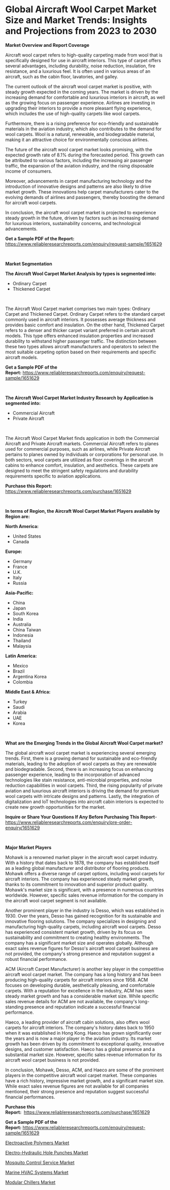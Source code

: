 <p><h1>Global Aircraft Wool Carpet Market Size and Market Trends: Insights and Projections from 2023 to 2030</h1></p><p><strong>Market Overview and Report Coverage</strong></p>
<p><p>Aircraft wool carpet refers to high-quality carpeting made from wool that is specifically designed for use in aircraft interiors. This type of carpet offers several advantages, including durability, noise reduction, insulation, fire resistance, and a luxurious feel. It is often used in various areas of an aircraft, such as the cabin floor, lavatories, and galley.</p><p>The current outlook of the aircraft wool carpet market is positive, with steady growth expected in the coming years. The market is driven by the increasing demand for comfortable and luxurious interiors in aircraft, as well as the growing focus on passenger experience. Airlines are investing in upgrading their interiors to provide a more pleasant flying experience, which includes the use of high-quality carpets like wool carpets.</p><p>Furthermore, there is a rising preference for eco-friendly and sustainable materials in the aviation industry, which also contributes to the demand for wool carpets. Wool is a natural, renewable, and biodegradable material, making it an attractive choice for environmentally conscious airlines.</p><p>The future of the aircraft wool carpet market looks promising, with the expected growth rate of 8.1% during the forecasted period. This growth can be attributed to various factors, including the increasing air passenger traffic, the expansion of the aviation industry, and the rising disposable income of consumers.</p><p>Moreover, advancements in carpet manufacturing technology and the introduction of innovative designs and patterns are also likely to drive market growth. These innovations help carpet manufacturers cater to the evolving demands of airlines and passengers, thereby boosting the demand for aircraft wool carpets.</p><p>In conclusion, the aircraft wool carpet market is projected to experience steady growth in the future, driven by factors such as increasing demand for luxurious interiors, sustainability concerns, and technological advancements.</p></p>
<p><strong>Get a Sample PDF of the Report:</strong> <a href="https://www.reliableresearchreports.com/enquiry/request-sample/1651629">https://www.reliableresearchreports.com/enquiry/request-sample/1651629</a></p>
<p>&nbsp;</p>
<p><strong>Market Segmentation</strong></p>
<p><strong>The Aircraft Wool Carpet Market Analysis by types is segmented into:</strong></p>
<p><ul><li>Ordinary Carpet</li><li>Thickened Carpet</li></ul></p>
<p>&nbsp;</p>
<p><p>The Aircraft Wool Carpet market comprises two main types: Ordinary Carpet and Thickened Carpet. Ordinary Carpet refers to the standard carpet commonly used in aircraft interiors. It possesses average thickness and provides basic comfort and insulation. On the other hand, Thickened Carpet refers to a denser and thicker carpet variant preferred in certain aircraft models. This type offers enhanced insulation properties and increased durability to withstand higher passenger traffic. The distinction between these two types allows aircraft manufacturers and operators to select the most suitable carpeting option based on their requirements and specific aircraft models.</p></p>
<p><strong>Get a Sample PDF of the Report:</strong>&nbsp;<a href="https://www.reliableresearchreports.com/enquiry/request-sample/1651629">https://www.reliableresearchreports.com/enquiry/request-sample/1651629</a></p>
<p>&nbsp;</p>
<p><strong>The Aircraft Wool Carpet Market Industry Research by Application is segmented into:</strong></p>
<p><ul><li>Commercial Aircraft</li><li>Private Aircraft</li></ul></p>
<p>&nbsp;</p>
<p><p>The Aircraft Wool Carpet Market finds application in both the Commercial Aircraft and Private Aircraft markets. Commercial Aircraft refers to planes used for commercial purposes, such as airlines, while Private Aircraft pertains to planes owned by individuals or corporations for personal use. In both sectors, wool carpets are utilized as floor coverings in the aircraft cabins to enhance comfort, insulation, and aesthetics. These carpets are designed to meet the stringent safety regulations and durability requirements specific to aviation applications.</p></p>
<p><strong>Purchase this Report:</strong>&nbsp; <a href="https://www.reliableresearchreports.com/purchase/1651629">https://www.reliableresearchreports.com/purchase/1651629</a></p>
<p>&nbsp;</p>
<p><strong>In terms of Region, the Aircraft Wool Carpet Market Players available by Region are:</strong></p>
<p>
    <p> <strong> North America: </strong>
        <ul>
            <li>United States</li>
            <li>Canada</li>
        </ul>
        </p> 
    <p> <strong> Europe: </strong>
        <ul>
            <li>Germany</li>
            <li>France</li>
            <li>U.K.</li>
            <li>Italy</li>
            <li>Russia</li>
        </ul>
        </p> 
    <p> <strong> Asia-Pacific: </strong>
        <ul>
            <li>China</li>
            <li>Japan</li>
            <li>South Korea</li>
            <li>India</li>
            <li>Australia</li>
            <li>China Taiwan</li>
            <li>Indonesia</li>
            <li>Thailand</li>
            <li>Malaysia</li>
        </ul>
        </p> 
    <p> <strong> Latin America: </strong>
        <ul>
            <li>Mexico</li>
            <li>Brazil</li>
            <li>Argentina Korea</li>
            <li>Colombia</li>
        </ul>
        </p> 
    <p> <strong> Middle East & Africa: </strong>
        <ul>
            <li>Turkey</li>
            <li>Saudi</li>
            <li>Arabia</li>
            <li>UAE</li>
            <li>Korea</li>
        </ul>
    </p>
    </p>
<p>&nbsp;</p>
<p><strong>What are the Emerging Trends in the Global Aircraft Wool Carpet market?</strong></p>
<p><p>The global aircraft wool carpet market is experiencing several emerging trends. First, there is a growing demand for sustainable and eco-friendly materials, leading to the adoption of wool carpets as they are renewable and biodegradable. Second, there is an increasing focus on enhancing passenger experience, leading to the incorporation of advanced technologies like stain resistance, anti-microbial properties, and noise reduction capabilities in wool carpets. Third, the rising popularity of private aviation and luxurious aircraft interiors is driving the demand for premium wool carpets with intricate designs and patterns. Lastly, the integration of digitalization and IoT technologies into aircraft cabin interiors is expected to create new growth opportunities for the market.</p></p>
<p><strong>Inquire or Share Your Questions If Any Before Purchasing This Report</strong>- <a href="https://www.reliableresearchreports.com/enquiry/pre-order-enquiry/1651629">https://www.reliableresearchreports.com/enquiry/pre-order-enquiry/1651629</a></p>
<p>&nbsp;</p>
<p><strong>Major Market Players</strong></p>
<p><p>Mohawk is a renowned market player in the aircraft wool carpet industry. With a history that dates back to 1878, the company has established itself as a leading global manufacturer and distributor of flooring products. Mohawk offers a diverse range of carpet options, including wool carpets for aircraft interiors. The company has experienced steady market growth, thanks to its commitment to innovation and superior product quality. Mohawk's market size is significant, with a presence in numerous countries worldwide. However, specific sales revenue information for the company in the aircraft wool carpet segment is not available.</p><p>Another prominent player in the industry is Desso, which was established in 1930. Over the years, Desso has gained recognition for its sustainable and innovative flooring solutions. The company specializes in designing and manufacturing high-quality carpets, including aircraft wool carpets. Desso has experienced consistent market growth, driven by its focus on sustainability and commitment to creating healthy environments. The company has a significant market size and operates globally. Although exact sales revenue figures for Desso's aircraft wool carpet business are not provided, the company's strong presence and reputation suggest a robust financial performance.</p><p>ACM (Aircraft Carpet Manufacturer) is another key player in the competitive aircraft wool carpet market. The company has a long history and has been producing high-quality carpets for aircraft interiors since 1958. ACM focuses on developing durable, aesthetically pleasing, and comfortable carpets. With a reputation for excellence in the industry, ACM has seen steady market growth and has a considerable market size. While specific sales revenue details for ACM are not available, the company's long-standing presence and reputation indicate a successful financial performance.</p><p>Haeco, a leading provider of aircraft cabin solutions, also offers wool carpets for aircraft interiors. The company's history dates back to 1950 when it was established in Hong Kong. Haeco has grown significantly over the years and is now a major player in the aviation industry. Its market growth has been driven by its commitment to exceptional quality, innovative designs, and customer satisfaction. Haeco has a global presence and a substantial market size. However, specific sales revenue information for its aircraft wool carpet business is not provided.</p><p>In conclusion, Mohawk, Desso, ACM, and Haeco are some of the prominent players in the competitive aircraft wool carpet market. These companies have a rich history, impressive market growth, and a significant market size. While exact sales revenue figures are not available for all companies mentioned, their strong presence and reputation suggest successful financial performances.</p></p>
<p><strong>Purchase this Report:</strong>&nbsp;&nbsp;<a href="https://www.reliableresearchreports.com/purchase/1651629">https://www.reliableresearchreports.com/purchase/1651629</a></p>
<p></p>
<p><strong>Get a Sample PDF of the Report:</strong>&nbsp;<a href="https://www.reliableresearchreports.com/enquiry/request-sample/1651629">https://www.reliableresearchreports.com/enquiry/request-sample/1651629</a></p>
<p><p><a href="https://medium.com/@katlynbauch/electroactive-polymers-market-size-growth-forecast-2023-2030-31b097859d18">Electroactive Polymers Market</a></p><p><a href="https://github.com/mabutironaldo/Market-Research-Report-List-1/blob/main/electro-hydraulic-hole-punches-market.md">Electro-Hydraulic Hole Punches Market</a></p><p><a href="https://medium.com/@josueherzog/mosquito-control-service-market-furnishes-information-on-market-share-market-trends-and-market-8e6c44261440">Mosquito Control Service Market</a></p><p><a href="https://www.linkedin.com/pulse/marine-hvac-systems-market-challenges-opportunities-growth-drivers-tkrvf/">Marine HVAC Systems Market</a></p><p><a href="https://www.linkedin.com/pulse/decoding-modular-chillers-market-deep-dive-latest-trends-segmentation-ndmaf/">Modular Chillers Market</a></p></p>
